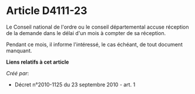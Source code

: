 # Article D4111-23

Le Conseil national de l'ordre ou le conseil départemental accuse réception de la demande dans le délai d'un mois à compter
de sa réception. 

Pendant ce mois, il informe l'intéressé, le cas échéant, de tout document manquant.

**Liens relatifs à cet article**

_Créé par_:

  - Décret n°2010-1125 du 23 septembre 2010 - art. 1
